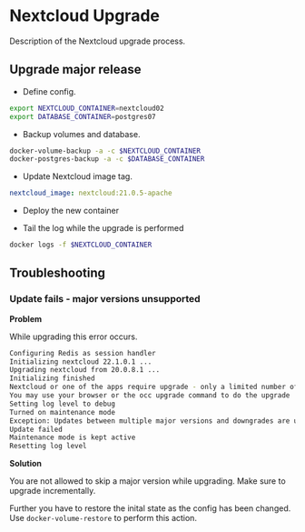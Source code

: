 # Nextcloud Upgrade

Description of the Nextcloud upgrade process.

## Upgrade major release

* Define config.

```bash
export NEXTCLOUD_CONTAINER=nextcloud02
export DATABASE_CONTAINER=postgres07
```

* Backup volumes and database.

```bash
docker-volume-backup -a -c $NEXTCLOUD_CONTAINER
docker-postgres-backup -a -c $DATABASE_CONTAINER
```

* Update Nextcloud image tag.

```yml
nextcloud_image: nextcloud:21.0.5-apache
```

* Deploy the new container

* Tail the log while the upgrade is performed

```bash
docker logs -f $NEXTCLOUD_CONTAINER
```

## Troubleshooting

### Update fails - major versions unsupported

**Problem**

While upgrading this error occurs.

```bash
Configuring Redis as session handler
Initializing nextcloud 22.1.0.1 ...
Upgrading nextcloud from 20.0.8.1 ...
Initializing finished
Nextcloud or one of the apps require upgrade - only a limited number of commands are available
You may use your browser or the occ upgrade command to do the upgrade
Setting log level to debug
Turned on maintenance mode
Exception: Updates between multiple major versions and downgrades are unsupported.
Update failed
Maintenance mode is kept active
Resetting log level
```

**Solution**

You are not allowed to skip a major version while upgrading. Make sure to upgrade incrementally.

Further you have to restore the inital state as the config has been changed. Use `docker-volume-restore` to perform this action.

